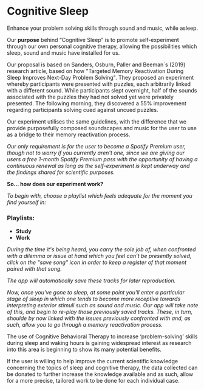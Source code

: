 # Cognitive Sleep


Enhance your problem solving skills through sound and music, while asleep.

Our **purpose** behind “Cognitive Sleep” is to promote self-experiment through our own personal cognitive therapy, allowing the possibilities which sleep, sound and music have installed for us.

Our proposal is based on Sanders, Osburn, Paller and Beeman´s (2019) research article, based on how "Targeted Memory Reactivation During Sleep Improves Next-Day Problem Solving". They proposed an experiment whereby participants were presented with puzzles, each arbitrarily linked with a different sound. While participants slept overnight, half of the sounds associated with the puzzles they had not solved yet were privately presented. The following morning, they discovered a 55% improvement regarding participants solving cued against uncued puzzles.

Our experiment utilises the same guidelines, with the difference that we provide purposefully composed soundscapes and music for the user to use as a bridge to their memory reactivation process.

_Our only requirement is for the user to become a Spotify Premium user, though not to worry if you currently aren't one, since we are giving our users a free 1-month Spotify Premium pass with the opportunity of having a continuous renewal as long as the self-experiment is kept underway and the findings shared for scientific purposes._

**So... how does our experiment work?**

_To begin with, choose a playlist which feels adequate for the moment you find yourself in:_

### Playlists:

- **Study**
- **Work**

_During the time it's being heard, you carry the sole job of, when confronted with a dilemma or issue at hand which you feel can’t be presently solved, click on the "save song" icon in order to keep a register of that moment paired with that song._ 

_The app will automatically save these tracks for later reproduction._

_Now, once you've gone to sleep, at some point you'll enter a particular stage of sleep in which one tends to become more receptive towards interpreting exterior stimuli such as sound and music.
Our app will take note of this, and begin to re-play those previously saved tracks. 
These, in turn, shoulde by now linked with the issues previously confronted with and, as such, allow you to go through a memory reactivation process._


The use of Cognitive Behavioral Therapy to increase ‘problem-solving’ skills during sleep and waking hours is gaining widespread interest as research into this area is beginning to show its many potential benefits. 

If the user is willing to help improve the current scientific knowledge concerning the topics of sleep and cognitive therapy, the data collected can be donated to further increase the knowledge available and as such, allow for a more precise, tailored work to be done for each individual case.  
